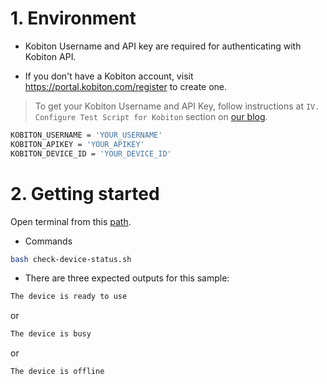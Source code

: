 # 1. Environment
- Kobiton Username and API key are required for authenticating with Kobiton API.

- If you don't have a Kobiton account, visit https://portal.kobiton.com/register to create one.

> To get your Kobiton Username and API Key, follow instructions at `IV. Configure Test Script for Kobiton` section on [our blog](https://kobiton.com/blog/tutorial/parallel-testing-selenium-webdriver/).


```bash
KOBITON_USERNAME = 'YOUR_USERNAME'
KOBITON_APIKEY = 'YOUR_APIKEY'
KOBITON_DEVICE_ID = 'YOUR_DEVICE_ID' 
```

# 2. Getting started
Open terminal from this [path](./).
- Commands
```bash
bash check-device-status.sh
```
- There are three expected outputs for this sample:
```bash
The device is ready to use
```
or
```bash
The device is busy
```
or
```bash
The device is offline
```
